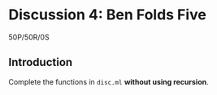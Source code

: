 # Discussion 4: Ben Folds Five
50P/50R/0S

## Introduction

Complete the functions in `disc.ml` **without using recursion**.

